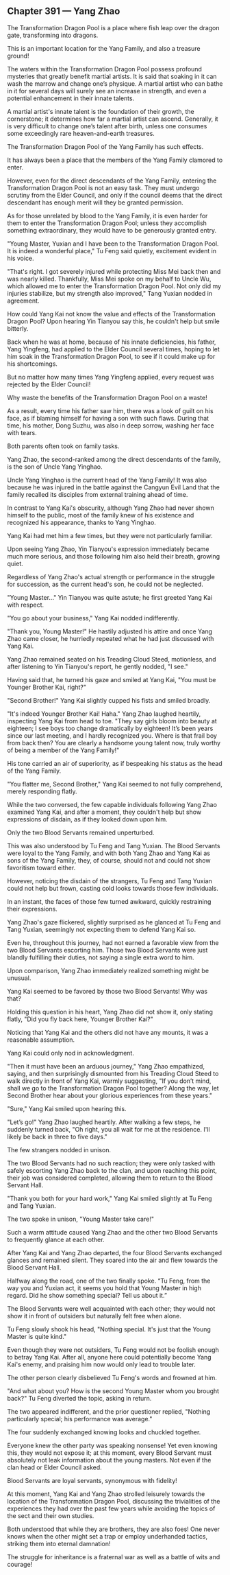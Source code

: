 ## Chapter 391 — Yang Zhao

The Transformation Dragon Pool is a place where fish leap over the dragon gate, transforming into dragons.

This is an important location for the Yang Family, and also a treasure ground!

The waters within the Transformation Dragon Pool possess profound mysteries that greatly benefit martial artists. It is said that soaking in it can wash the marrow and change one’s physique. A martial artist who can bathe in it for several days will surely see an increase in strength, and even a potential enhancement in their innate talents.

A martial artist's innate talent is the foundation of their growth, the cornerstone; it determines how far a martial artist can ascend. Generally, it is very difficult to change one’s talent after birth, unless one consumes some exceedingly rare heaven-and-earth treasures.

The Transformation Dragon Pool of the Yang Family has such effects.

It has always been a place that the members of the Yang Family clamored to enter.

However, even for the direct descendants of the Yang Family, entering the Transformation Dragon Pool is not an easy task. They must undergo scrutiny from the Elder Council, and only if the council deems that the direct descendant has enough merit will they be granted permission.

As for those unrelated by blood to the Yang Family, it is even harder for them to enter the Transformation Dragon Pool; unless they accomplish something extraordinary, they would have to be generously granted entry.

"Young Master, Yuxian and I have been to the Transformation Dragon Pool. It is indeed a wonderful place," Tu Feng said quietly, excitement evident in his voice.

"That's right. I got severely injured while protecting Miss Mei back then and was nearly killed. Thankfully, Miss Mei spoke on my behalf to Uncle Wu, which allowed me to enter the Transformation Dragon Pool. Not only did my injuries stabilize, but my strength also improved," Tang Yuxian nodded in agreement.

How could Yang Kai not know the value and effects of the Transformation Dragon Pool? Upon hearing Yin Tianyou say this, he couldn't help but smile bitterly.

Back when he was at home, because of his innate deficiencies, his father, Yang Yingfeng, had applied to the Elder Council several times, hoping to let him soak in the Transformation Dragon Pool, to see if it could make up for his shortcomings.

But no matter how many times Yang Yingfeng applied, every request was rejected by the Elder Council!

Why waste the benefits of the Transformation Dragon Pool on a waste!

As a result, every time his father saw him, there was a look of guilt on his face, as if blaming himself for having a son with such flaws. During that time, his mother, Dong Suzhu, was also in deep sorrow, washing her face with tears.

Both parents often took on family tasks.

Yang Zhao, the second-ranked among the direct descendants of the family, is the son of Uncle Yang Yinghao.

Uncle Yang Yinghao is the current head of the Yang Family! It was also because he was injured in the battle against the Cangyun Evil Land that the family recalled its disciples from external training ahead of time.

In contrast to Yang Kai's obscurity, although Yang Zhao had never shown himself to the public, most of the family knew of his existence and recognized his appearance, thanks to Yang Yinghao.

Yang Kai had met him a few times, but they were not particularly familiar.

Upon seeing Yang Zhao, Yin Tianyou's expression immediately became much more serious, and those following him also held their breath, growing quiet.

Regardless of Yang Zhao's actual strength or performance in the struggle for succession, as the current head's son, he could not be neglected.

"Young Master..." Yin Tianyou was quite astute; he first greeted Yang Kai with respect.

"You go about your business," Yang Kai nodded indifferently.

"Thank you, Young Master!" He hastily adjusted his attire and once Yang Zhao came closer, he hurriedly repeated what he had just discussed with Yang Kai.

Yang Zhao remained seated on his Treading Cloud Steed, motionless, and after listening to Yin Tianyou's report, he gently nodded, "I see."

Having said that, he turned his gaze and smiled at Yang Kai, "You must be Younger Brother Kai, right?"

"Second Brother!" Yang Kai slightly cupped his fists and smiled broadly.

"It's indeed Younger Brother Kai! Haha." Yang Zhao laughed heartily, inspecting Yang Kai from head to toe. "They say girls bloom into beauty at eighteen; I see boys too change dramatically by eighteen! It’s been years since our last meeting, and I hardly recognized you. Where is that frail boy from back then? You are clearly a handsome young talent now, truly worthy of being a member of the Yang Family!"

His tone carried an air of superiority, as if bespeaking his status as the head of the Yang Family.

"You flatter me, Second Brother," Yang Kai seemed to not fully comprehend, merely responding flatly.

While the two conversed, the few capable individuals following Yang Zhao examined Yang Kai, and after a moment, they couldn't help but show expressions of disdain, as if they looked down upon him.

Only the two Blood Servants remained unperturbed.

This was also understood by Tu Feng and Tang Yuxian. The Blood Servants were loyal to the Yang Family, and with both Yang Zhao and Yang Kai as sons of the Yang Family, they, of course, should not and could not show favoritism toward either.

However, noticing the disdain of the strangers, Tu Feng and Tang Yuxian could not help but frown, casting cold looks towards those few individuals.

In an instant, the faces of those few turned awkward, quickly restraining their expressions.

Yang Zhao's gaze flickered, slightly surprised as he glanced at Tu Feng and Tang Yuxian, seemingly not expecting them to defend Yang Kai so.

Even he, throughout this journey, had not earned a favorable view from the two Blood Servants escorting him. Those two Blood Servants were just blandly fulfilling their duties, not saying a single extra word to him.

Upon comparison, Yang Zhao immediately realized something might be unusual.

Yang Kai seemed to be favored by those two Blood Servants! Why was that?

Holding this question in his heart, Yang Zhao did not show it, only stating flatly, "Did you fly back here, Younger Brother Kai?"

Noticing that Yang Kai and the others did not have any mounts, it was a reasonable assumption.

Yang Kai could only nod in acknowledgment.

"Then it must have been an arduous journey," Yang Zhao empathized, saying, and then surprisingly dismounted from his Treading Cloud Steed to walk directly in front of Yang Kai, warmly suggesting, "If you don’t mind, shall we go to the Transformation Dragon Pool together? Along the way, let Second Brother hear about your glorious experiences from these years."

"Sure," Yang Kai smiled upon hearing this.

"Let’s go!" Yang Zhao laughed heartily. After walking a few steps, he suddenly turned back, "Oh right, you all wait for me at the residence. I'll likely be back in three to five days."

The few strangers nodded in unison.

The two Blood Servants had no such reaction; they were only tasked with safely escorting Yang Zhao back to the clan, and upon reaching this point, their job was considered completed, allowing them to return to the Blood Servant Hall.

"Thank you both for your hard work," Yang Kai smiled slightly at Tu Feng and Tang Yuxian.

The two spoke in unison, "Young Master take care!"

Such a warm attitude caused Yang Zhao and the other two Blood Servants to frequently glance at each other.

After Yang Kai and Yang Zhao departed, the four Blood Servants exchanged glances and remained silent. They soared into the air and flew towards the Blood Servant Hall.

Halfway along the road, one of the two finally spoke. “Tu Feng, from the way you and Yuxian act, it seems you hold that Young Master in high regard. Did he show something special? Tell us about it.”

The Blood Servants were well acquainted with each other; they would not show it in front of outsiders but naturally felt free when alone.

Tu Feng slowly shook his head, "Nothing special. It's just that the Young Master is quite kind."

Even though they were not outsiders, Tu Feng would not be foolish enough to betray Yang Kai. After all, anyone here could potentially become Yang Kai's enemy, and praising him now would only lead to trouble later.

The other person clearly disbelieved Tu Feng's words and frowned at him.

"And what about you? How is the second Young Master whom you brought back?" Tu Feng diverted the topic, asking in return.

The two appeared indifferent, and the prior questioner replied, "Nothing particularly special; his performance was average."

The four suddenly exchanged knowing looks and chuckled together.

Everyone knew the other party was speaking nonsense! Yet even knowing this, they would not expose it; at this moment, every Blood Servant must absolutely not leak information about the young masters. Not even if the clan head or Elder Council asked.

Blood Servants are loyal servants, synonymous with fidelity!

At this moment, Yang Kai and Yang Zhao strolled leisurely towards the location of the Transformation Dragon Pool, discussing the trivialities of the experiences they had over the past few years while avoiding the topics of the sect and their own studies. 

Both understood that while they are brothers, they are also foes! One never knows when the other might set a trap or employ underhanded tactics, striking them into eternal damnation!

The struggle for inheritance is a fraternal war as well as a battle of wits and courage!